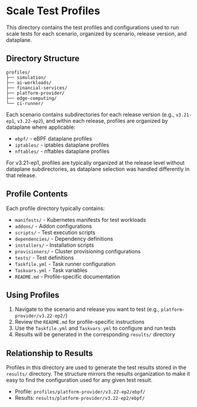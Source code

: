 # Scale Test Profiles

This directory contains the test profiles and configurations used to run scale tests for each scenario, organized by scenario, release version, and dataplane.

## Directory Structure

```
profiles/
├── simulation/
├── ai-workloads/
├── financial-services/
├── platform-provider/
├── edge-computing/
└── ci-runner/
```

Each scenario contains subdirectories for each release version (e.g., `v3.21-ep1`, `v3.22-ep2`), and within each release, profiles are organized by dataplane where applicable:

- `ebpf/` - eBPF dataplane profiles
- `iptables/` - iptables dataplane profiles
- `nftables/` - nftables dataplane profiles

For v3.21-ep1, profiles are typically organized at the release level without dataplane subdirectories, as dataplane selection was handled differently in that release.

## Profile Contents

Each profile directory typically contains:

- `manifests/` - Kubernetes manifests for test workloads
- `addons/` - Addon configurations
- `scripts/` - Test execution scripts
- `dependencies/` - Dependency definitions
- `installers/` - Installation scripts
- `provisioners/` - Cluster provisioning configurations
- `tests/` - Test definitions
- `Taskfile.yml` - Task runner configuration
- `Taskvars.yml` - Task variables
- `README.md` - Profile-specific documentation

## Using Profiles

1. Navigate to the scenario and release you want to test (e.g., `platform-provider/v3.22-ep2/`)
2. Review the `README.md` for profile-specific instructions
3. Use the `Taskfile.yml` and `Taskvars.yml` to configure and run tests
4. Results will be generated in the corresponding `results/` directory

## Relationship to Results

Profiles in this directory are used to generate the test results stored in the `results/` directory. The structure mirrors the results organization to make it easy to find the configuration used for any given test result.

- Profile: `profiles/platform-provider/v3.22-ep2/ebpf/`
- Results: `results/platform-provider/v3.22-ep2/ebpf/`

